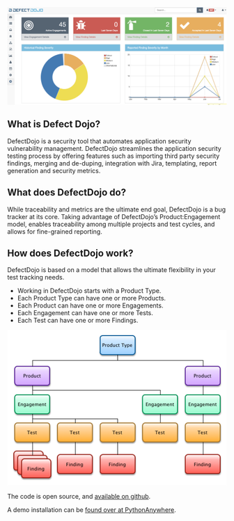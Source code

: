 ![Image](https://raw.githubusercontent.com/Apipia/DefectDojo.io/master/_images/dashboard.png)

## What is Defect Dojo?
DefectDojo is a security tool that automates application security vulnerability management. DefectDojo streamlines the application security testing process by offering features such as importing third party security findings, merging and de-duping, integration with Jira, templating, report generation and security metrics.

## What does DefectDojo do?
While traceability and metrics are the ultimate end goal, DefectDojo is a bug tracker at its core. Taking advantage of DefectDojo’s Product:Engagement model, enables traceability among multiple projects and test cycles, and allows for fine-grained reporting.

## How does DefectDojo work?
DefectDojo is based on a model that allows the ultimate flexibility in your test tracking needs.

* Working in DefectDojo starts with a Product Type.
* Each Product Type can have one or more Products.
* Each Product can have one or more Engagements.
* Each Engagement can have one or more Tests.
* Each Test can have one or more Findings.

![Image](https://raw.githubusercontent.com/Apipia/DefectDojo.io/master/_images/DD-Hierarchy.png)

The code is open source, and [available on github](https://github.com/rackerlabs/django-DefectDojo).

A demo installation can be [found over at PythonAnywhere](https://defectdojo.pythonanywhere.com/).
